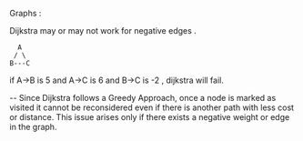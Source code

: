 Graphs : 

Dijkstra may or may not work for negative edges . 

      A
     / \
    B---C 

if A->B is 5 and A->C is 6 and B->C is -2 , dijkstra will fail.

-- Since Dijkstra follows a Greedy Approach, once a node is marked as visited it cannot be reconsidered even if there is another path with less cost or distance. This issue arises only if there exists a negative weight or edge in the graph.
